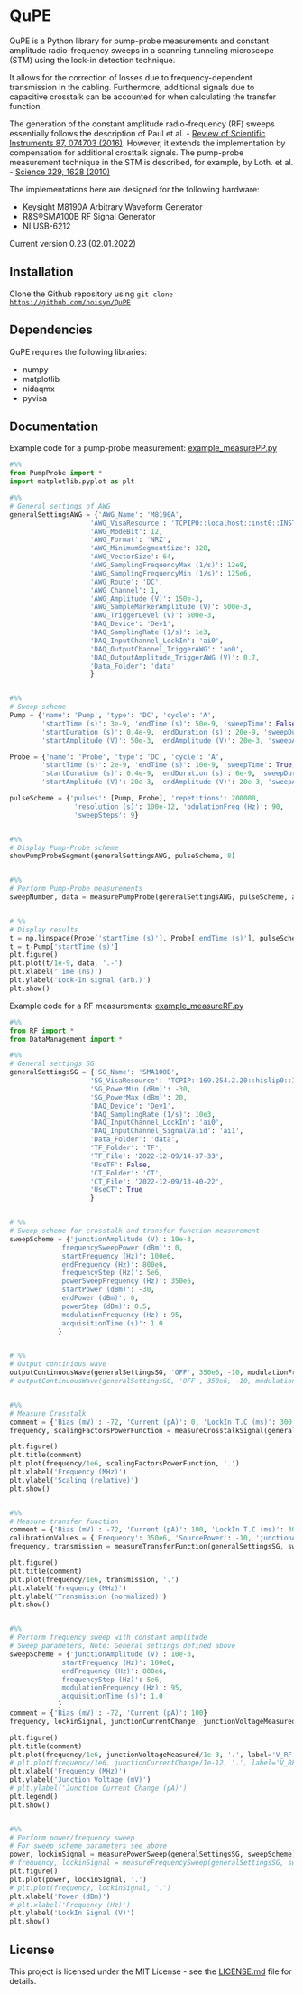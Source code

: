 # QuPE
QuPE is a Python library for pump-probe measurements and constant amplitude radio-frequency sweeps in a scanning tunneling microscope (STM) using the lock-in detection technique.

It allows for the correction of losses due to frequency-dependent transmission in the cabling. Furthermore, additional signals due to capacitive crosstalk can be accounted for when calculating the transfer function.

The generation of the constant amplitude radio-frequency (RF) sweeps essentially follows the description of Paul et al. - [Review of Scientific Instruments 87, 074703 (2016)](https://doi.org/10.1063/1.4955446). However, it extends the implementation by compensation for additional crosttalk signals. The pump-probe measurement technique in the STM is described, for example, by Loth. et al. - [Science 329, 1628 (2010)](https://doi.org/10.1126/science.1191688)

The implementations here are designed for the following hardware:
- Keysight M8190A Arbitrary Waveform Generator
- R&S®SMA100B RF Signal Generator
- NI USB-6212

Current version 0.23 (02.01.2022)

## Installation
Clone the Github repository using
<code>git clone https://github.com/noisyn/QuPE</code>

## Dependencies
QuPE requires the following libraries:
- numpy
- matplotlib
- nidaqmx
- pyvisa

## Documentation
Example code for a pump-probe measurement: [example_measurePP.py](example_measurePP.py)
```python
#%%
from PumpProbe import *
import matplotlib.pyplot as plt

#%%
# General settings of AWG
generalSettingsAWG = {'AWG_Name': 'M8190A',
                    'AWG_VisaResource': 'TCPIP0::localhost::inst0::INSTR',
                    'AWG_ModeBit': 12,
                    'AWG_Format': 'NRZ',
                    'AWG_MinimumSegmentSize': 320,
                    'AWG_VectorSize': 64,
                    'AWG_SamplingFrequencyMax (1/s)': 12e9,
                    'AWG_SamplingFrequencyMin (1/s)': 125e6,
                    'AWG_Route': 'DC',
                    'AWG_Channel': 1,
                    'AWG_Amplitude (V)': 150e-3,
                    'AWG_SampleMarkerAmplitude (V)': 500e-3,
                    'AWG_TriggerLevel (V)': 500e-3,
                    'DAQ_Device': 'Dev1',
                    'DAQ_SamplingRate (1/s)': 1e3,
                    'DAQ_InputChannel_LockIn': 'ai0',
                    'DAQ_OutputChannel_TriggerAWG': 'ao0',
                    'DAQ_OutputAmplitude_TriggerAWG (V)': 0.7,
                    'Data_Folder': 'data'
                    }


#%%
# Sweep scheme
Pump = {'name': 'Pump', 'type': 'DC', 'cycle': 'A',
        'startTime (s)': 3e-9, 'endTime (s)': 50e-9, 'sweepTime': False,
        'startDuration (s)': 0.4e-9, 'endDuration (s)': 20e-9, 'sweepDuration': False,
        'startAmplitude (V)': 50e-3, 'endAmplitude (V)': 20e-3, 'sweepAmplitude': False}

Probe = {'name': 'Probe', 'type': 'DC', 'cycle': 'A',
        'startTime (s)': 2e-9, 'endTime (s)': 10e-9, 'sweepTime': True,
        'startDuration (s)': 0.4e-9, 'endDuration (s)': 6e-9, 'sweepDuration': False,
        'startAmplitude (V)': 20e-3, 'endAmplitude (V)': 20e-3, 'sweepAmplitude': False}

pulseScheme = {'pulses': [Pump, Probe], 'repetitions': 200000, 
                'resolution (s)': 100e-12, 'odulationFreq (Hz)': 90,
                'sweepSteps': 9}


#%%
# Display Pump-Probe scheme
showPumpProbeSegment(generalSettingsAWG, pulseScheme, 8)


#%%
# Perform Pump-Probe measurements
sweepNumber, data = measurePumpProbe(generalSettingsAWG, pulseScheme, acquisitionTime=2, settlingTime=2)


# %%
# Display results
t = np.linspace(Probe['startTime (s)'], Probe['endTime (s)'], pulseScheme['sweepSteps'])
t = t-Pump['startTime (s)']
plt.figure()
plt.plot(t/1e-9, data, '.-')
plt.xlabel('Time (ns)')
plt.ylabel('Lock-In signal (arb.)')
plt.show()
```

Example code for a RF measurements: [example_measureRF.py](example_measureRF.py)
```python
#%%
from RF import *
from DataManagement import *

#%%
# General settings SG
generalSettingsSG = {'SG_Name': 'SMA100B',
                    'SG_VisaResource': 'TCPIP::169.254.2.20::hislip0::INSTR',
                    'SG_PowerMin (dBm)': -30,
                    'SG_PowerMax (dBm)': 20,
                    'DAQ_Device': 'Dev1',
                    'DAQ_SamplingRate (1/s)': 10e3,
                    'DAQ_InputChannel_LockIn': 'ai0',
                    'DAQ_InputChannel_SignalValid': 'ai1',
                    'Data_Folder': 'data',
                    'TF_Folder': 'TF',
                    'TF_File': '2022-12-09/14-37-33',
                    'UseTF': False,
                    'CT_Folder': 'CT',
                    'CT_File': '2022-12-09/13-40-22',
                    'UseCT': True
                    }


# %%
# Sweep scheme for crosstalk and transfer function measurement
sweepScheme = {'junctionAmplitude (V)': 10e-3,
            'frequencySweepPower (dBm)': 0,
            'startFrequency (Hz)': 100e6,
            'endFrequency (Hz)': 800e6,
            'frequencyStep (Hz)': 5e6,
            'powerSweepFrequency (Hz)': 350e6,
            'startPower (dBm)': -30,
            'endPower (dBm)': 0,
            'powerStep (dBm)': 0.5,
            'modulationFrequency (Hz)': 95,
            'acquisitionTime (s)': 1.0
            }


# %%
# Output continious wave
outputContinuousWave(generalSettingsSG, 'OFF', 350e6, -10, modulationFrequency=None)
# outputContinuousWave(generalSettingsSG, 'OFF', 350e6, -10, modulationFrequency=95)


#%%
# Measure Crosstalk
comment = {'Bias (mV)': -72, 'Current (pA)': 0, 'LockIn T.C (ms)': 300, 'LockIn Sens. (mV)': 20, 'Amplifier': 'Femto'}
frequency, scalingFactorsPowerFunction = measureCrosstalkSignal(generalSettingsSG, sweepScheme, comment)

plt.figure()
plt.title(comment)
plt.plot(frequency/1e6, scalingFactorsPowerFunction, '.')
plt.xlabel('Frequency (MHz)')
plt.ylabel('Scaling (relative)')
plt.show()


#%%
# Measure transfer function
comment = {'Bias (mV)': -72, 'Current (pA)': 100, 'LockIn T.C (ms)': 300, 'LockIn Sens. (mV)': 20, 'Amplifier': 'Femto'}
calibrationValues = {'Frequency': 350e6, 'SourcePower': -10, 'junctionAmplitude (V)': 15e-3, 'CurrentChange': 2.1e-12}
frequency, transmission = measureTransferFunction(generalSettingsSG, sweepScheme, calibrationValues, comment, iterations=1)

plt.figure()
plt.title(comment)
plt.plot(frequency/1e6, transmission, '.')
plt.xlabel('Frequency (MHz)')
plt.ylabel('Transmission (normalized)')
plt.show()


#%%
# Perform frequency sweep with constant amplitude
# Sweep parameters, Note: General settings defined above
sweepScheme = {'junctionAmplitude (V)': 10e-3,
            'startFrequency (Hz)': 100e6,
            'endFrequency (Hz)': 800e6,
            'frequencyStep (Hz)': 5e6,
            'modulationFrequency (Hz)': 95,
            'acquisitionTime (s)': 1.0
            }
comment = {'Bias (mV)': -72, 'Current (pA)': 100}
frequency, lockinSignal, junctionCurrentChange, junctionVoltageMeasured = measureConstantAmplitudeSweep(generalSettingsSG, sweepScheme, comment)

plt.figure()
plt.title(comment)
plt.plot(frequency/1e6, junctionVoltageMeasured/1e-3, '.', label='V_RF = {} mV'.format(sweepScheme['junctionAmplitude (V)']/1e-3))
# plt.plot(frequency/1e6, junctionCurrentChange/1e-12, '.', label='V_RF = {} mV'.format(sweepScheme['junctionAmplitude (V)']/1e-3))
plt.xlabel('Frequency (MHz)')
plt.ylabel('Junction Voltage (mV)')
# plt.ylabel('Junction Current Change (pA)')
plt.legend()
plt.show()


#%%
# Perform power/frequency sweep
# For sweep scheme parameters see above
power, lockinSignal = measurePowerSweep(generalSettingsSG, sweepScheme)
# frequency, lockinSignal = measureFrequencySweep(generalSettingsSG, sweepScheme)
plt.figure()
plt.plot(power, lockinSignal, '.')
# plt.plot(frequency, lockinSignal, '.')
plt.xlabel('Power (dBm)')
# plt.xlabel('Frequency (Hz)')
plt.ylabel('LockIn Signal (V)')
plt.show()
```

## License
This project is licensed under the MIT License - see the [LICENSE.md](LICENSE.md) file for details.